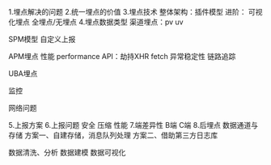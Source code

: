 1.埋点解决的问题
2.统一埋点的价值
3.埋点技术
   整体架构：插件模型
  进阶：
  可视化埋点
  全埋点/无埋点
4.埋点数据类型
渠道埋点：pv uv

SPM模型
自定义上报

APM埋点
性能 performance
API：劫持XHR fetch
异常稳定性
链路追踪

UBA埋点

监控

网络问题

5.上报方案
6.上报问题
安全
压缩
性能
7.端差异性
B端
C端
8.后埋点
数据通道与存储
方案一、自建存储，消息队列处理
方案二、借助第三方日志库

数据清洗、分析
数据建模
数据可视化

